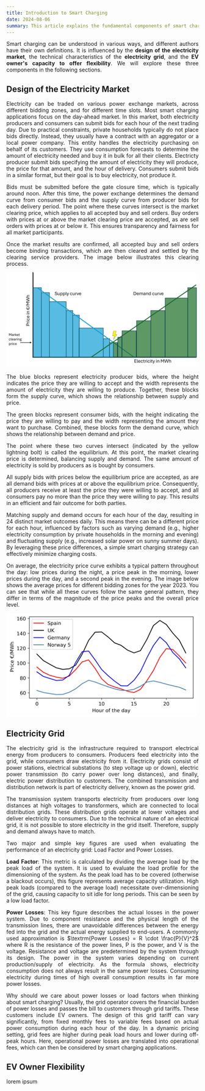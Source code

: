 ```yaml
---
title: Introduction to Smart Charging
date: 2024-08-06
summary: This article explains the fundamental components of smart charging!
---
```

<div style="text-align: justify;">

Smart charging can be understood in various ways, and different authors have their own definitions. It is influenced by the **design of the electricity market**, the technical characteristics of the **electricity grid**, and the **EV owner's capacity to offer flexibility**. We will explore these three components in the following sections.

## Design of the Electricity Market

Electricity can be traded on various power exchange markets, across different bidding zones, and for different time slots. Most smart charging applications focus on the day-ahead market. In this market, both electricity producers and consumers can submit bids for each hour of the next trading day.  Due to practical constraints, private households typically do not place bids directly. Instead, they usually have a contract with an aggregator or a local power company. This entity handles the electricity purchasing on behalf of its customers. They use consumption forecasts to determine the amount of electricity needed and buy it in bulk for all their clients. Electricty producer submit bids specifying the amount of electricity they will produce, the price for that amount, and the hour of delivery. Consumers submit bids in a similar format, but their goal is to buy electricity, not produce it.

Bids must be submitted before the gate closure time, which is typically around noon. After this time, the power exchange determines the demand curve from consumer bids and the supply curve from producer bids for each delivery period. The point where these curves intersect is the market clearing price, which applies to all accepted buy and sell orders. Buy orders with prices at or above the market clearing price are accepted, as are sell orders with prices at or below it. This ensures transparency and fairness for all market participants.

Once the market results are confirmed, all accepted buy and sell orders become binding transactions, which are then cleared and settled by the clearing service providers. The image below illustrates this clearing process.

<img src="images/Market clearing day ahead.png" alt="Market Clearing Diagram" style="max-width: 99%; height: auto;">


The blue blocks represent electricity producer bids, where the height indicates the price they are willing to accept and the width represents the amount of electricity they are willing to produce. Together, these blocks form the supply curve, which shows the relationship between supply and price.

The green blocks represent consumer bids, with the height indicating the price they are willing to pay and the width representing the amount they want to purchase. Combined, these blocks form the demand curve, which shows the relationship between demand and price.

The point where these two curves intersect (indicated by the yellow lightning bolt) is called the equilibrium. At this point, the market clearing price is determined, balancing supply and demand. The same amount of electricity is sold by producers as is bought by consumers.

All supply bids with prices below the equilibrium price are accepted, as are all demand bids with prices at or above the equilibrium price. Consequently, all producers receive at least the price they were willing to accept, and all consumers pay no more than the price they were willing to pay. This results in an efficient and fair outcome for both parties.

Matching supply and demand occurs for each hour of the day, resulting in 24 distinct market outcomes daily. This means there can be a different price for each hour, influenced by factors such as varying demand (e.g., higher electricity consumption by private households in the morning and evening) and fluctuating supply (e.g., increased solar power on sunny summer days). By leveraging these price differences, a simple smart charging strategy can effectively minimize charging costs.

On average, the electricity price curve exhibits a typical pattern throughout the day: low prices during the night, a price peak in the morning, lower prices during the day, and a second peak in the evening. The image below shows the average prices for different bidding zones for the year 2023. You can see that while all these curves follow the same general pattern, they differ in terms of the magnitude of the price peaks and the overall price level.

<img src="images/DA2023.png" alt="DayAhead prices 2023" style="max-width: 99%; height: auto;">

## Electricity Grid

The electricity grid is the infrastructure required to transport electrical energy from producers to consumers. Producers feed electricity into the grid, while consumers draw electricity from it. Electricity grids consist of power stations, electrical substations (to step voltage up or down), electric power transmission (to carry power over long distances), and finally, electric power distribution to customers. The combined transmission and distribution network is part of electricity delivery, known as the power grid.

The transmission system transports electricity from producers over long distances at high voltages to transformers, which are connected to local distribution grids. These distribution grids operate at lower voltages and deliver electricity to consumers. Due to the technical nature of an electrical grid, it is not possible to store electricity in the grid itself. Therefore, supply and demand always have to match.

Two major and simple key figures are used when evaluating the performance of an electricity grid: Load Factor and Power Losses.

**Load Factor**: This metric is calculated by dividing the average load by the peak load of the system. It is used to evaluate the load profile for the dimensioning of the system. As the peak load has to be covered (otherwise a blackout occurs), this figure represents average capacity utilization. High peak loads (compared to the average load) necessitate over-dimensioning of the grid, causing capacity to sit idle for long periods. This can be seen by a low load factor.

**Power Losses**: This key figure describes the actual losses in the power system. Due to component resistance and the physical length of the transmission lines, there are unavoidable differences between the energy fed into the grid and the actual energy supplied to end-users. A commonly used approximation is $\textrm{Power Losses} = R \cdot \frac{P}{V}^2$ where R is the resistance of the power lines, P is the power, and V is the voltage. Resistance and voltage are predetermined by the system through its design. The power in the system varies depending on current production/supply of electricity. As the formula shows, electricity consumption does not always result in the same power losses. Consuming electricity during times of high overall consumption results in far more power losses.

Why should we care about power losses or load factors when thinking about smart charging? Usually, the grid operator covers the financial burden of power losses and passes the bill to customers through grid tariffs. These customers include EV owners. The design of this grid tariff can vary significantly, from fixed monthly fees to variable fees based on actual power consumption during each hour of the day. In a dynamic pricing setting, grid fees are higher during peak load hours and lower during off-peak hours. Here, operational power losses are translated into operational fees, which can then be considered by smart charging applications.

## EV Owner Flexibility

lorem ipsum

</div>
